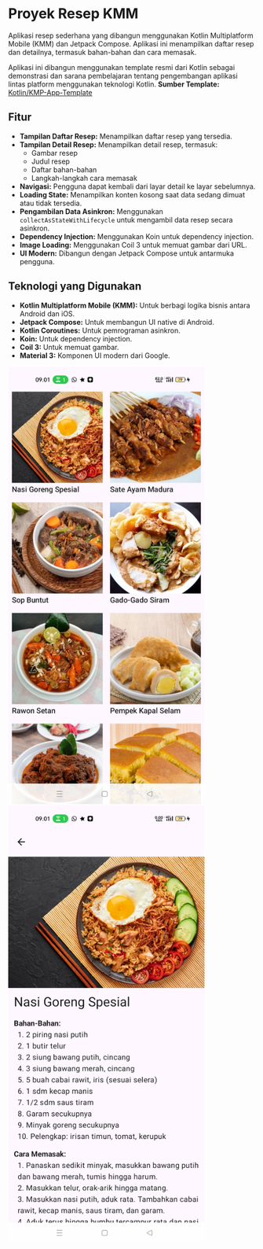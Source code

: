 # Proyek Resep KMM

Aplikasi resep sederhana yang dibangun menggunakan Kotlin Multiplatform Mobile (KMM) dan Jetpack Compose. Aplikasi ini menampilkan daftar resep dan detailnya, termasuk bahan-bahan dan cara memasak.

Aplikasi ini dibangun menggunakan template resmi dari Kotlin sebagai demonstrasi dan sarana pembelajaran tentang pengembangan aplikasi lintas platform menggunakan teknologi Kotlin. 
**Sumber Template:** [Kotlin/KMP-App-Template](https://github.com/Kotlin/KMP-App-Template)

## Fitur

* **Tampilan Daftar Resep:** Menampilkan daftar resep yang tersedia. 
* **Tampilan Detail Resep:** Menampilkan detail resep, termasuk:
    * Gambar resep
    * Judul resep
    * Daftar bahan-bahan
    * Langkah-langkah cara memasak
* **Navigasi:** Pengguna dapat kembali dari layar detail ke layar sebelumnya.
* **Loading State:** Menampilkan konten kosong saat data sedang dimuat atau tidak tersedia.
* **Pengambilan Data Asinkron:** Menggunakan `collectAsStateWithLifecycle` untuk mengambil data resep secara asinkron.
* **Dependency Injection:** Menggunakan Koin untuk dependency injection.
* **Image Loading:** Menggunakan Coil 3 untuk memuat gambar dari URL.
* **UI Modern:** Dibangun dengan Jetpack Compose untuk antarmuka pengguna.

## Teknologi yang Digunakan

* **Kotlin Multiplatform Mobile (KMM):** Untuk berbagi logika bisnis antara Android dan iOS.
* **Jetpack Compose:** Untuk membangun UI native di Android.
* **Kotlin Coroutines:** Untuk pemrograman asinkron.
* **Koin:** Untuk dependency injection.
* **Coil 3:** Untuk memuat gambar.
* **Material 3:** Komponen UI modern dari Google.

<img src="https://github.com/nabilaakhairunnisa/myrecipe/blob/main/ss1.png" alt="Main Activity" width="400"> <img src="https://github.com/nabilaakhairunnisa/myrecipe/blob/main/ss2.png" alt="Detail Activity" width="400">

